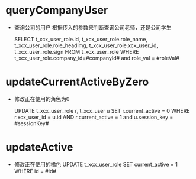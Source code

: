queryCompanyUser
===
* 查询公司的用户 根据传入的参数来判断查询公司老师，还是公司学生
	
	SELECT
	t_xcx_user_role.id,
	t_xcx_user_role.role_name,
	t_xcx_user_role.role_headimg,
	t_xcx_user_role.xcx_user_id,
	t_xcx_user_role.sign
	FROM
	t_xcx_user_role
	WHERE
	t_xcx_user_role.company_id=#companyId#
	and  role_val = #roleVal#

	
updateCurrentActiveByZero
===
* 修改正在使用的角色为0

	UPDATE t_xcx_user_role r,
	t_xcx_user u 
	SET r.current_active = 0
	WHERE
	r.xcx_user_id = u.id
	AND r.current_active = 1 
	and u.session_key = #sessionKey#
	
updateActive
===
* 修改正在使用的橘色
	UPDATE t_xcx_user_role 
	SET current_active = 1
	WHERE
	id = #id# 
	
